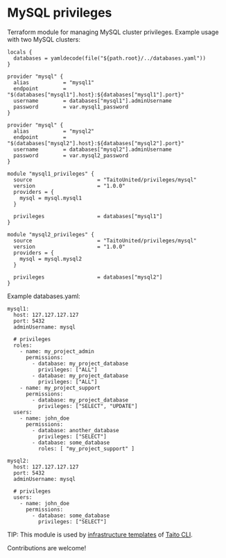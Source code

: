 # MySQL privileges

Terraform module for managing MySQL cluster privileges. Example usage with two MySQL clusters:

```
locals {
  databases = yamldecode(file("${path.root}/../databases.yaml"))
}

provider "mysql" {
  alias           = "mysql1"
  endpoint        = "$(databases["mysql1"].host}:${databases["mysql1"].port}"
  username        = databases["mysql1"].adminUsername
  password        = var.mysql1_password
}

provider "mysql" {
  alias           = "mysql2"
  endpoint        = "$(databases["mysql2"].host}:${databases["mysql2"].port}"
  username        = databases["mysql2"].adminUsername
  password        = var.mysql2_password
}

module "mysql1_privileges" {
  source                     = "TaitoUnited/privileges/mysql"
  version                    = "1.0.0"
  providers = {
    mysql = mysql.mysql1
  }

  privileges                 = databases["mysql1"]
}

module "mysql2_privileges" {
  source                     = "TaitoUnited/privileges/mysql"
  version                    = "1.0.0"
  providers = {
    mysql = mysql.mysql2
  }

  privileges                 = databases["mysql2"]
}
```

Example databases.yaml:

```
mysql1:
  host: 127.127.127.127
  port: 5432
  adminUsername: mysql

  # privileges
  roles:
    - name: my_project_admin
      permissions:
        - database: my_project_database
          privileges: ["ALL"]
        - database: my_project_database
          privileges: ["ALL"]
    - name: my_project_support
      permissions:
        - database: my_project_database
          privileges: ["SELECT", "UPDATE"]
  users:
    - name: john_doe
      permissions:
        - database: another_database
          privileges: ["SELECT"]
        - database: some_database
          roles: [ "my_project_support" ]

mysql2:
  host: 127.127.127.127
  port: 5432
  adminUsername: mysql

  # privileges
  users:
    - name: john_doe
      permissions:
        - database: some_database
          privileges: ["SELECT"]
```

TIP: This module is used by [infrastructure templates](https://taitounited.github.io/taito-cli/templates#infrastructure-templates) of [Taito CLI](https://taitounited.github.io/taito-cli/).

Contributions are welcome!
